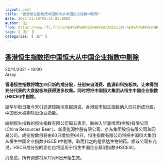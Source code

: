 ```yaml
---
layout: post
title: "香港恒生指数把中国恒大从中国企业指数中剔除"
date: 2021-11-20T09:15:02.000Z
author: 法广
from: https://www.rfi.fr/cn/%E4%B8%AD%E5%9B%BD/20211120-%E9%A6%99%E6%B8%AF%E6%81%92%E7%94%9F%E6%8C%87%E6%95%B0%E6%8A%8A%E4%B8%AD%E5%9B%BD%E6%81%92%E5%A4%A7%E4%BB%8E%E4%B8%AD%E5%9B%BD%E4%BC%81%E4%B8%9A%E6%8C%87%E6%95%B0%E4%B8%AD%E5%89%94%E9%99%A4
tags: [ 法广 ]
categories: [ 法广 ]
---
```

<!--1637399702000-->
[香港恒生指数把中国恒大从中国企业指数中剔除](https://www.rfi.fr/cn/%E4%B8%AD%E5%9B%BD/20211120-%E9%A6%99%E6%B8%AF%E6%81%92%E7%94%9F%E6%8C%87%E6%95%B0%E6%8A%8A%E4%B8%AD%E5%9B%BD%E6%81%92%E5%A4%A7%E4%BB%8E%E4%B8%AD%E5%9B%BD%E4%BC%81%E4%B8%9A%E6%8C%87%E6%95%B0%E4%B8%AD%E5%89%94%E9%99%A4)
------

<div>
<div>20/11/2021 - 10:00</div>Array<p><strong>                    香港恒生指数将增加四只新的成分股，分别来自消费、能源和科技板块，让未得到充分代表的大盘股板块获得更多权重。同时将把中国恒大集团从恒生中国企业指数(HSCEI)中剔除，                </strong></p><div >                    <p>据华尔街日报今天引述道琼斯消息报道说，香港股市恒生指数纳入四只新成分股，中国恒大被剔除出企业指数。</p><p>编制恒生指数的恒生指数有限公司周五表示，新纳入华润啤酒(控股)有限公司(China Resources Beer )、新奥能源控股有限公司、京东集团股份有限公司和网易公司。成份股数目将由60只增加至64只。恒生指数有限公司将把中国恒大集团从恒生中国企业指数(HSCEI)中剔除，取而代之的是信达生物制药。据该公司补充说，HSCEI成分股的变化也将适用于恒生中国企业精明指数(HSCESI)。</p><p>消息说，所有调整将从12月6日开始生效。</p>                                            <div data-selfpromo-newsletter>    </div>    <div data-selfpromo-app>    </div>                </div>
</div>
